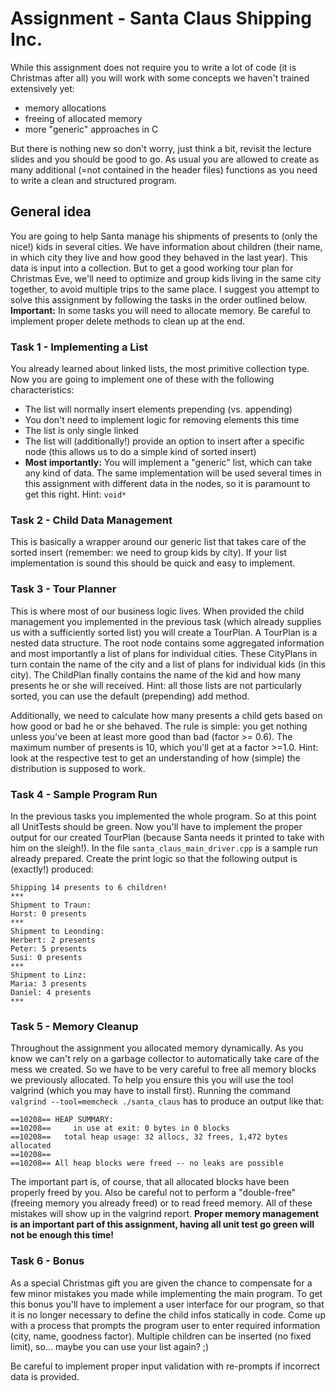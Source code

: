 # Assignment - Santa Claus Shipping Inc.
While this assignment does not require you to write a lot of code (it is Christmas after all) you will work with some concepts we haven't trained extensively yet:
- memory allocations
- freeing of allocated memory
- more "generic" approaches in C

But there is nothing new so don't worry, just think a bit, revisit the lecture slides and you should be good to go.
As usual you are allowed to create as many additional (=not contained in the header files) functions as you need to write a clean and structured program.

## General idea
You are going to help Santa manage his shipments of presents to (only the nice!) kids in several cities.
We have information about children (their name, in which city they live and how good they behaved in the last year). This data is input into a collection.
But to get a good working tour plan for Christmas Eve, we'll need to optimize and group kids living in the same city together, to avoid multiple trips to the same place.
I suggest you attempt to solve this assignment by following the tasks in the order outlined below.
**Important:** In some tasks you will need to allocate memory. 
Be careful to implement proper delete methods to clean up at the end.

### Task 1 - Implementing a List
You already learned about linked lists, the most primitive collection type.
Now you are going to implement one of these with the following characteristics:
- The list will normally insert elements prepending (vs. appending)
- You don't need to implement logic for removing elements this time
- The list is only single linked
- The list will (additionally!) provide an option to insert after a specific node (this allows us to do a simple kind of sorted insert)
- **Most importantly:** You will implement a "generic" list, which can take any kind of data. The same implementation will be used several times in this assignment with different data in the nodes, so it is paramount to get this right. Hint: `void*`

### Task 2 - Child Data Management
This is basically a wrapper around our generic list that takes care of the sorted insert (remember: we need to group kids by city).
If your list implementation is sound this should be quick and easy to implement.

### Task 3 - Tour Planner
This is where most of our business logic lives. 
When provided the child management you implemented in the previous task (which already supplies us with a sufficiently sorted list) you will create a TourPlan.
A TourPlan is a nested data structure.
The root node contains some aggregated information and most importantly a list of plans for individual cities.
These CityPlans in turn contain the name of the city and a list of plans for individual kids (in this city).
The ChildPlan finally contains the name of the kid and how many presents he or she will received.
Hint: all those lists are not particularly sorted, you can use the default (prepending) add method.

Additionally, we need to calculate how many presents a child gets based on how good or bad he or she behaved.
The rule is simple: you get nothing unless you've been at least more good than bad (factor >= 0.6).
The maximum number of presents is 10, which you'll get at a factor >=1.0.
Hint: look at the respective test to get an understanding of how (simple) the distribution is supposed to work.

### Task 4 - Sample Program Run
In the previous tasks you implemented the whole program.
So at this point all UnitTests should be green.
Now you'll have to implement the proper output for our created TourPlan (because Santa needs it printed to take with him on the sleigh!).
In the file `santa_claus_main_driver.cpp` is a sample run already prepared. 
Create the print logic so that the following output is (exactly!) produced:
```
Shipping 14 presents to 6 children!
***
Shipment to Traun:
Horst: 0 presents
***
Shipment to Leonding:
Herbert: 2 presents
Peter: 5 presents
Susi: 0 presents
***
Shipment to Linz:
Maria: 3 presents
Daniel: 4 presents
***
```

### Task 5 - Memory Cleanup
Throughout the assignment you allocated memory dynamically.
As you know we can't rely on a garbage collector to automatically take care of the mess we created.
So we have to be very careful to free all memory blocks we previously allocated.
To help you ensure this you will use the tool valgrind (which you may have to install first).
Running the command ` valgrind --tool=memcheck ./santa_claus` has to produce an output like that:
```
==10208== HEAP SUMMARY:
==10208==     in use at exit: 0 bytes in 0 blocks
==10208==   total heap usage: 32 allocs, 32 frees, 1,472 bytes allocated
==10208== 
==10208== All heap blocks were freed -- no leaks are possible
```
The important part is, of course, that all allocated blocks have been properly freed by you.
Also be careful not to perform a "double-free" (freeing memory you already freed) or to read freed memory. 
All of these mistakes will show up in the valgrind report.
**Proper memory management is an important part of this assignment, having all unit test go green will not be enough this time!**

### Task 6 - Bonus
As a special Christmas gift you are given the chance to compensate for a few minor mistakes you made while implementing the main program.
To get this bonus you'll have to implement a user interface for our program, so that it is no longer necessary to define the child infos statically in code.
Come up with a process that prompts the program user to enter required information (city, name, goodness factor).
Multiple children can be inserted (no fixed limit), so... maybe you can use your list again? ;)

Be careful to implement proper input validation with re-prompts if incorrect data is provided.
